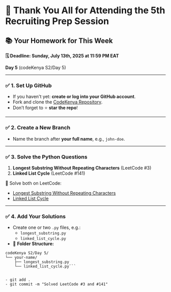 # 🎉 Thank You All for Attending the 5th Recruiting Prep Session

## 📚 Your Homework for This Week  
**🗓 Deadline: Sunday, July 13th, 2025 at 11:59 PM EAT**

**Day 5** (codeKenya S2/Day 5)

---

### ✅ 1. Set Up GitHub
- If you haven't yet: **create or log into your GitHub account**.  
- Fork and clone the [CodeKenya Repository](https://github.com/muregii/codeKenya).  
- Don’t forget to ⭐ **star the repo**!

---

### ✅ 2. Create a New Branch
- Name the branch after **your full name**, e.g., `john-doe`.

---

### ✅ 3. Solve the Python Questions
1. **Longest Substring Without Repeating Characters** (LeetCode #3)  
2. **Linked List Cycle** (LeetCode #141)

🔗 Solve both on LeetCode:  
   - [Longest Substring Without Repeating Characters](https://leetcode.com/problems/longest-substring-without-repeating-characters/)  
   - [Linked List Cycle](https://leetcode.com/problems/linked-list-cycle/)

---

### ✅ 4. Add Your Solutions
- Create one or two `.py` files, e.g.:  
  - `longest_substring.py`  
  - `linked_list_cycle.py`  
- 📂 **Folder Structure:**  

```plaintext
codeKenya S2/Day 5/
└── your-name/
    ├── longest_substring.py
    └── linked_list_cycle.py```


- git add .
- git commit -m "Solved LeetCode #3 and #141"

